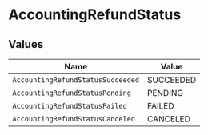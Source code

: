 # AccountingRefundStatus


## Values

| Name                              | Value                             |
| --------------------------------- | --------------------------------- |
| `AccountingRefundStatusSucceeded` | SUCCEEDED                         |
| `AccountingRefundStatusPending`   | PENDING                           |
| `AccountingRefundStatusFailed`    | FAILED                            |
| `AccountingRefundStatusCanceled`  | CANCELED                          |